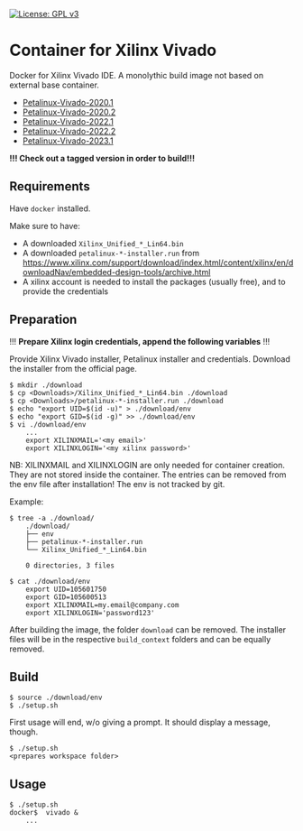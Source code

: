 [![License: GPL v3](https://img.shields.io/badge/License-GPL%20v3-blue.svg)](https://www.gnu.org/licenses/gpl-3.0.html)

# Container for Xilinx Vivado

Docker for Xilinx Vivado IDE. A monolythic build image not based on external base container.  

- [Petalinux-Vivado-2020.1](https://github.com/Rubusch/docker__peta-vivado/tree/xilinx-2020.1)
- [Petalinux-Vivado-2020.2](https://github.com/Rubusch/docker__peta-vivado/tree/xilinx-2020.2)
- [Petalinux-Vivado-2022.1](https://github.com/Rubusch/docker__peta-vivado/tree/xilinx-2022.1)
- [Petalinux-Vivado-2022.2](https://github.com/Rubusch/docker__peta-vivado/tree/xilinx-2022.2)
- [Petalinux-Vivado-2023.1](https://github.com/Rubusch/docker__peta-vivado/tree/xilinx-2023.1)

**!!! Check out a tagged version in order to build!!!**


## Requirements

Have `docker` installed.  

Make sure to have:  
  - A downloaded ``Xilinx_Unified_*_Lin64.bin``
  - A downloaded ``petalinux-*-installer.run`` from https://www.xilinx.com/support/download/index.html/content/xilinx/en/downloadNav/embedded-design-tools/archive.html
  - A xilinx account is needed to install the packages (usually free), and to provide the credentials


## Preparation

!!! **Prepare Xilinx login credentials, append the following variables** !!!  


Provide Xilinx Vivado installer, Petalinux installer and credentials. Download the installer from the official page.  

```
$ mkdir ./download
$ cp <Downloads>/Xilinx_Unified_*_Lin64.bin ./download
$ cp <Downloads>/petalinux-*-installer.run ./download
$ echo "export UID=$(id -u)" > ./download/env
$ echo "export GID=$(id -g)" >> ./download/env
$ vi ./download/env
    ...
    export XILINXMAIL='<my email>'
    export XILINXLOGIN='<my xilinx password>'
```
NB: XILINXMAIL and XILINXLOGIN are only needed for container creation. They are not stored inside the container. The entries can be removed from the env file after installation! The env is not tracked by git.  

Example:  
```
$ tree -a ./download/
    ./download/
    ├── env
    ├── petalinux-*-installer.run
    └── Xilinx_Unified_*_Lin64.bin

    0 directories, 3 files

$ cat ./download/env
    export UID=105601750
    export GID=105600513
    export XILINXMAIL=my.email@company.com
    export XILINXLOGIN='password123'
```
After building the image, the folder `download` can be removed. The installer files will be in the respective `build_context` folders and can be equally removed.

## Build

```
$ source ./download/env
$ ./setup.sh
```
First usage will end, w/o giving a prompt. It should display a message, though.  
```
$ ./setup.sh
<prepares workspace folder>
```

## Usage

```
$ ./setup.sh
docker$  vivado &
    ...
```
